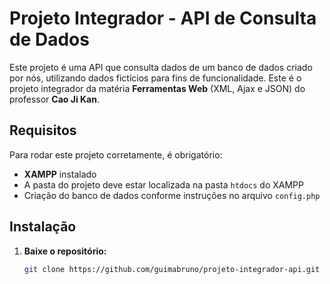 # Projeto Integrador - API de Consulta de Dados

Este projeto é uma API que consulta dados de um banco de dados criado por nós, utilizando dados fictícios para fins de funcionalidade. Este é o projeto integrador da matéria **Ferramentas Web** (XML, Ajax e JSON) do professor **Cao Ji Kan**.

## Requisitos

Para rodar este projeto corretamente, é obrigatório:

- **XAMPP** instalado
- A pasta do projeto deve estar localizada na pasta `htdocs` do XAMPP
- Criação do banco de dados conforme instruções no arquivo `config.php`

## Instalação

1. **Baixe o repositório:**

   ```bash
   git clone https://github.com/guimabruno/projeto-integrador-api.git